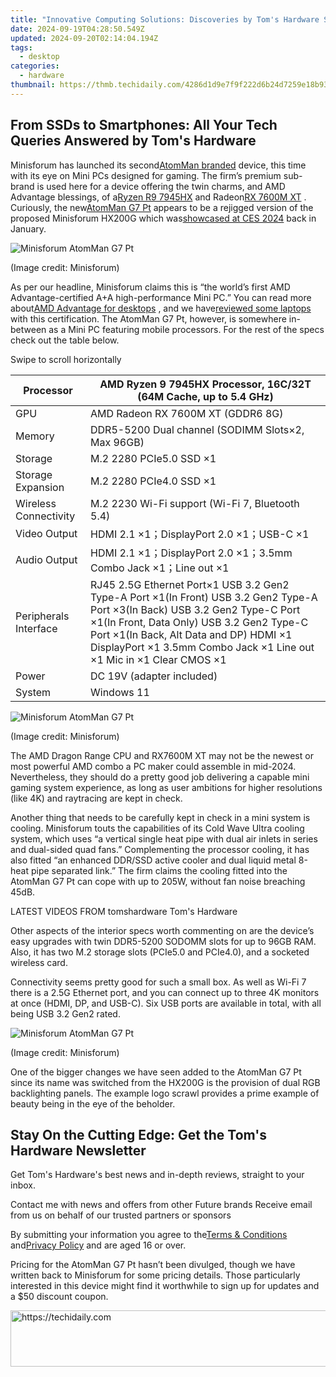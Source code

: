 ```yaml
---
title: "Innovative Computing Solutions: Discoveries by Tom's Hardware Specialists"
date: 2024-09-19T04:28:50.549Z
updated: 2024-09-20T02:14:04.194Z
tags:
  - desktop
categories:
  - hardware
thumbnail: https://thmb.techidaily.com/4286d1d9e7f9f222d6b24d7259e18b93ce578dc75aedffe72b83d7d3b1179de6.jpg
---
```


## From SSDs to Smartphones: All Your Tech Queries Answered by Tom's Hardware

Minisforum has launched its second[AtomMan branded](https://www.tomshardware.com/desktops/mini-pcs/minisforum-atomman-x7-ti-touchscreen-mini-pc-comes-packing-an-intel-core-ultra-9-185h) device, this time with its eye on Mini PCs designed for gaming. The firm’s premium sub-brand is used here for a device offering the twin charms, and AMD Advantage blessings, of a[Ryzen R9 7945HX](https://www.tomshardware.com/news/ryzen-9-7945hx-beats-core-i9-13950hx) and Radeon[RX 7600M XT](https://www.tomshardware.com/news/amd-launches-rx-7600m-gpus-mobile-rdna-3-with-rtx-3060-performance) . Curiously, the new[AtomMan G7 Pt](https://www.minisforum.com/page/g7pt/index.html?lang=en) appears to be a rejigged version of the proposed Minisforum HX200G which was[showcased at CES 2024](https://www.tomshardware.com/desktops/mini-pcs/minisforum-first-intel-core-ultra-mini-pc-amd-rx-7600M-xt-mini-pc) back in January.

![Minisforum AtomMan G7 Pt](https://cdn.mos.cms.futurecdn.net/PyZgZxKUB9Acg9JX58bM36-320-80.jpg)

 (Image credit: Minisforum)

 As per our headline, Minisforum claims this is “the world’s first AMD Advantage-certified A+A high-performance Mini PC.” You can read more about[AMD Advantage for desktops](https://www.tomshardware.com/news/amds-advantage-comes-to-desktops-with-new-perf-boosting-features) , and we have[reviewed some laptops](https://www.tomshardware.com/reviews/asus-rog-strix-g15-advantage-edition-rx-6800m) with this certification. The AtomMan G7 Pt, however, is somewhere in-between as a Mini PC featuring mobile processors. For the rest of the specs check out the table below.

 Swipe to scroll horizontally

| Processor             | AMD Ryzen 9 7945HX Processor, 16C/32T (64M Cache, up to 5.4 GHz)                                                                                                                                                                                                                           |
| --------------------- | ------------------------------------------------------------------------------------------------------------------------------------------------------------------------------------------------------------------------------------------------------------------------------------------ |
| GPU                   | AMD Radeon RX 7600M XT (GDDR6 8G)                                                                                                                                                                                                                                                          |
| Memory                | DDR5-5200 Dual channel (SODIMM Slots×2, Max 96GB)                                                                                                                                                                                                                                          |
| Storage               | M.2 2280 PCIe5.0 SSD ×1                                                                                                                                                                                                                                                                    |
| Storage Expansion     | M.2 2280 PCIe4.0 SSD ×1                                                                                                                                                                                                                                                                    |
| Wireless Connectivity | M.2 2230 Wi-Fi support (Wi-Fi 7, Bluetooth 5.4)                                                                                                                                                                                                                                            |
| Video Output          | HDMI 2.1 ×1；DisplayPort 2.0 ×1；USB-C ×1                                                                                                                                                                                                                                                    |
| Audio Output          | HDMI 2.1 ×1；DisplayPort 2.0 ×1；3.5mm Combo Jack ×1；Line out ×1                                                                                                                                                                                                                             |
| Peripherals Interface | RJ45 2.5G Ethernet Port×1 USB 3.2 Gen2 Type-A Port ×1(In Front) USB 3.2 Gen2 Type-A Port ×3(In Back) USB 3.2 Gen2 Type-C Port ×1(In Front, Data Only) USB 3.2 Gen2 Type-C Port ×1(In Back, Alt Data and DP) HDMI ×1 DisplayPort ×1 3.5mm Combo Jack ×1 Line out ×1 Mic in ×1 Clear CMOS ×1 |
| Power                 | DC 19V (adapter included)                                                                                                                                                                                                                                                                  |
| System                | Windows 11                                                                                                                                                                                                                                                                                 |

![Minisforum AtomMan G7 Pt](https://cdn.mos.cms.futurecdn.net/BCXcTW8u5XFwpHJ2k5ueD6-320-80.jpg)

 (Image credit: Minisforum)

 The AMD Dragon Range CPU and RX7600M XT may not be the newest or most powerful AMD combo a PC maker could assemble in mid-2024\. Nevertheless, they should do a pretty good job delivering a capable mini gaming system experience, as long as user ambitions for higher resolutions (like 4K) and raytracing are kept in check.

 Another thing that needs to be carefully kept in check in a mini system is cooling. Minisforum touts the capabilities of its Cold Wave Ultra cooling system, which uses “a vertical single heat pipe with dual air inlets in series and dual-sided quad fans.” Complementing the processor cooling, it has also fitted “an enhanced DDR/SSD active cooler and dual liquid metal 8-heat pipe separated link.” The firm claims the cooling fitted into the AtomMan G7 Pt can cope with up to 205W, without fan noise breaching 45dB.

 LATEST VIDEOS FROM tomshardware Tom's Hardware

 Other aspects of the interior specs worth commenting on are the device’s easy upgrades with twin DDR5-5200 SODOMM slots for up to 96GB RAM. Also, it has two M.2 storage slots (PCIe5.0 and PCIe4.0), and a socketed wireless card.

 Connectivity seems pretty good for such a small box. As well as Wi-Fi 7 there is a 2.5G Ethernet port, and you can connect up to three 4K monitors at once (HDMI, DP, and USB-C). Six USB ports are available in total, with all being USB 3.2 Gen2 rated.

![Minisforum AtomMan G7 Pt](https://cdn.mos.cms.futurecdn.net/5vH5yUKbtEt5tHuJMtPYk5-320-80.jpg)

 (Image credit: Minisforum)

 One of the bigger changes we have seen added to the AtomMan G7 Pt since its name was switched from the HX200G is the provision of dual RGB backlighting panels. The example logo scrawl provides a prime example of beauty being in the eye of the beholder.

## Stay On the Cutting Edge: Get the Tom's Hardware Newsletter

 Get Tom's Hardware's best news and in-depth reviews, straight to your inbox.

 Contact me with news and offers from other Future brands  Receive email from us on behalf of our trusted partners or sponsors

 By submitting your information you agree to the[Terms & Conditions](https://futureplc.com/terms-conditions/) and[Privacy Policy](https://futureplc.com/privacy-policy/) and are aged 16 or over.

 Pricing for the AtomMan G7 Pt hasn’t been divulged, though we have written back to Minisforum for some pricing details. Those particularly interested in this device might find it worthwhile to sign up for updates and a $50 discount coupon.

<ins class="adsbygoogle"
     style="display:block"
     data-ad-format="autorelaxed"
     data-ad-client="ca-pub-7571918770474297"
     data-ad-slot="1223367746"></ins>

<ins class="adsbygoogle"
     style="display:block"
     data-ad-client="ca-pub-7571918770474297"
     data-ad-slot="8358498916"
     data-ad-format="auto"
     data-full-width-responsive="true"></ins>



<!-- affiliate ads begin -->
<a href="https://appsumo.8odi.net/c/5597632/2044583/7443" target="_top" id="2044583">
  <img src="//a.impactradius-go.com/display-ad/7443-2044583" border="0" alt="https://techidaily.com" width="728" height="90"/>
</a>
<img height="0" width="0" src="https://appsumo.8odi.net/i/5597632/2044583/7443" style="position:absolute;visibility:hidden;" border="0" />
<!-- affiliate ads end -->

